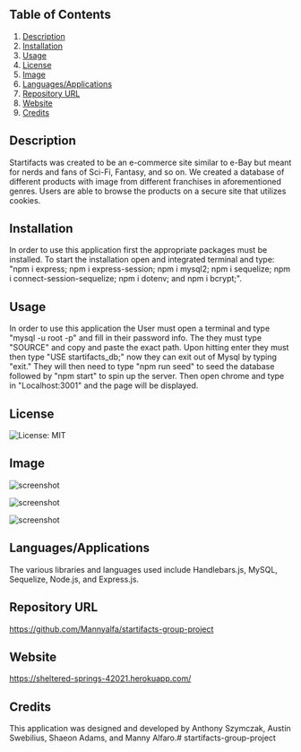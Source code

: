 ## Table of Contents
1. [Description](#description)
2. [Installation](#installation)
3. [Usage](#usage)
4. [License](#license)
5. [Image](#Image)
6. [Languages/Applications](#languages-applications)
7. [Repository URL](#repository-url)
8. [Website](#website)
10. [Credits](#credits)
## Description
Startifacts was created to be an e-commerce site similar to e-Bay but meant for nerds and fans of Sci-Fi, Fantasy, and so on. We created a database of different products with image from different franchises in aforementioned genres. Users are able to browse the products on a secure site that utilizes cookies.
## Installation
In order to use this application first the appropriate packages must be installed. To start the installation open and integrated terminal and type: "npm i express; npm i express-session; npm i mysql2; npm i sequelize; npm i connect-session-sequelize; npm i dotenv; and npm i bcrypt;".
## Usage
In order to use this application the User must open a terminal and type "mysql -u root -p" and fill in their password info. The they must type "SOURCE" and copy and paste the exact path. Upon hitting enter they must then type "USE startifacts_db;" now they can exit out of Mysql by typing "exit." They will then need to type "npm run seed" to seed the database followed by "npm start" to spin up the server. Then open chrome and type in "Localhost:3001" and the page will be displayed.
## License
![License: MIT](https://img.shields.io/badge/License-MIT-yellow.svg)
## Image
![screenshot](https://github.com/Mannyalfa/startifacts-group-project/blob/master/public/assets/images/Screenshot.jpg)

![screenshot](https://github.com/Mannyalfa/startifacts-group-project/blob/master/public/assets/images/screenshot-login.jpg)

![screenshot](https://github.com/Mannyalfa/startifacts-group-project/blob/master/public/assets/images/screenshot-shop.jpg)

## Languages/Applications
The various libraries and languages used include Handlebars.js, MySQL, Sequelize, Node.js, and Express.js.
## Repository URL
https://github.com/Mannyalfa/startifacts-group-project
## Website
https://sheltered-springs-42021.herokuapp.com/   
## Credits
This application was designed and developed by Anthony Szymczak, Austin Swebilius, Shaeon Adams, and Manny Alfaro.# startifacts-group-project
